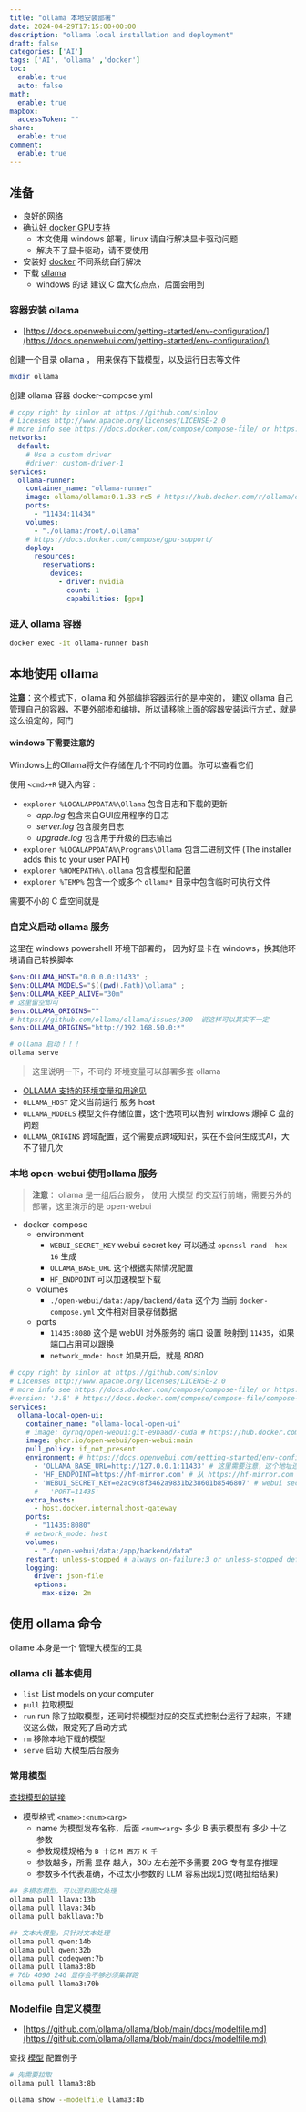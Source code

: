```yaml
---
title: "ollama 本地安装部署"
date: 2024-04-29T17:15:00+00:00
description: "ollama local installation and deployment"
draft: false
categories: ['AI']
tags: ['AI', 'ollama' ,'docker']
toc:
  enable: true
  auto: false
math:
  enable: true
mapbox:
  accessToken: ""
share:
  enable: true
comment:
  enable: true
---
```


## 准备

- 良好的网络
- [确认好 docker GPU支持](https://docs.docker.com/compose/gpu-support/)
	- 本文使用 windows 部署，linux 请自行解决显卡驱动问题
	- 解决不了显卡驱动，请不要使用
- 安装好 [docker](https://docs.docker.com/desktop/) 不同系统自行解决
- 下载 [ollama](https://ollama.com/download)
	- windows 的话 建议 C 盘大亿点点，后面会用到

### 容器安装 ollama

- [https://docs.openwebui.com/getting-started/env-configuration/](https://docs.openwebui.com/getting-started/env-configuration/)

创建一个目录 ollama ， 用来保存下载模型，以及运行日志等文件

```bash
mkdir ollama
```

创建 ollama 容器 docker-compose.yml

```yml
# copy right by sinlov at https://github.com/sinlov
# Licenses http://www.apache.org/licenses/LICENSE-2.0
# more info see https://docs.docker.com/compose/compose-file/ or https://docker.github.io/compose/compose-file/
networks:
  default:
    # Use a custom driver
    #driver: custom-driver-1
services:
  ollama-runner:
    container_name: "ollama-runner"
    image: ollama/ollama:0.1.33-rc5 # https://hub.docker.com/r/ollama/ollama/tags
    ports:
      - "11434:11434"
    volumes:
      - "./ollama:/root/.ollama"
    # https://docs.docker.com/compose/gpu-support/
    deploy:
      resources:
        reservations:
          devices:
            - driver: nvidia
              count: 1
              capabilities: [gpu]
```

### 进入 ollama 容器

```bash
docker exec -it ollama-runner bash
```

## 本地使用 ollama

**注意**：这个模式下，ollama 和 外部编排容器运行的是冲突的， 建议 ollama 自己管理自己的容器，不要外部掺和编排，所以请移除上面的容器安装运行方式，就是这么设定的，阿门

#### windows 下需要注意的

Windows上的Ollama将文件存储在几个不同的位置。你可以查看它们

使用  `<cmd>+R` 键入内容 :
- `explorer %LOCALAPPDATA%\Ollama` 包含日志和下载的更新
    - *app.log* 包含来自GUI应用程序的日志
    - *server.log* 包含服务日志
    - *upgrade.log* 包含用于升级的日志输出
- `explorer %LOCALAPPDATA%\Programs\Ollama` 包含二进制文件 (The installer adds this to your user PATH)
- `explorer %HOMEPATH%\.ollama` 包含模型和配置
- `explorer %TEMP%` 包含一个或多个 `ollama*` 目录中包含临时可执行文件

需要不小的 C 盘空间就是

### 自定义启动 ollama 服务

这里在 windows powershell 环境下部署的， 因为好显卡在 windows，换其他环境请自己转换脚本

```ps1
$env:OLLAMA_HOST="0.0.0.0:11433" ;
$env:OLLAMA_MODELS="$((pwd).Path)\ollama" ;
$env:OLLAMA_KEEP_ALIVE="30m"
# 这里留空即可
$env:OLLAMA_ORIGINS=""
# https://github.com/ollama/ollama/issues/300  说这样可以其实不一定
$env:OLLAMA_ORIGINS="http://192.168.50.0:*"

# ollama 启动！！！
ollama serve
```

> 这里说明一下，不同的 环境变量可以部署多套 ollama

- [OLLAMA 支持的环境变量和用途见](https://github.com/ollama/ollama/blob/main/envconfig/config.go)
- `OLLAMA_HOST` 定义当前运行 服务 host
- `OLLAMA_MODELS` 模型文件存储位置，这个选项可以告别 windows 爆掉 C 盘的问题
- `OLLAMA_ORIGINS` 跨域配置，这个需要点跨域知识，实在不会问生成式AI，大不了错几次

### 本地 open-webui 使用ollama 服务

> **注意**： ollama 是一组后台服务， 使用 大模型 的交互行前端，需要另外的部署，这里演示的是 open-webui

- docker-compose
	- environment
		- `WEBUI_SECRET_KEY` webui secret key 可以通过 `openssl rand -hex 16` 生成
		- `OLLAMA_BASE_URL` 这个根据实际情况配置
		- `HF_ENDPOINT` 可以加速模型下载
	- volumes
		- `./open-webui/data:/app/backend/data` 这个为 当前 `docker-compose.yml` 文件相对目录存储数据
	- ports
		- `11435:8080` 这个是 webUI 对外服务的 端口 设置 映射到 `11435`，如果端口占用可以跟换
		- `network_mode: host` 如果开启，就是 8080

```yml
# copy right by sinlov at https://github.com/sinlov
# Licenses http://www.apache.org/licenses/LICENSE-2.0
# more info see https://docs.docker.com/compose/compose-file/ or https://docker.github.io/compose/compose-file/
#version: '3.8' # https://docs.docker.com/compose/compose-file/compose-versioning/
services:
  ollama-local-open-ui:
    container_name: "ollama-local-open-ui"
    # image: dyrnq/open-webui:git-e9ba8d7-cuda # https://hub.docker.com/r/dyrnq/open-webui/tags
    image: ghcr.io/open-webui/open-webui:main
    pull_policy: if_not_present
    environment: # https://docs.openwebui.com/getting-started/env-configuration/
      - 'OLLAMA_BASE_URL=http://127.0.0.1:11433' # 这里需要注意，这个地址连不上，使用完整 IP address 即可
      - 'HF_ENDPOINT=https://hf-mirror.com' # 从 https://hf-mirror.com 镜像，而不是https://huggfacing.co 官网下载所需的模型
      - 'WEBUI_SECRET_KEY=e2ac9c8f3462a9831b238601b8546807' # webui secret key
      # - 'PORT=11435'
    extra_hosts:
      - host.docker.internal:host-gateway
    ports:
      - "11435:8080"
    # network_mode: host
    volumes:
      - "./open-webui/data:/app/backend/data"
    restart: unless-stopped # always on-failure:3 or unless-stopped default "no"
    logging:
      driver: json-file
      options:
        max-size: 2m
```

## 使用 ollama 命令

ollame 本身是一个 管理大模型的工具

### ollama cli 基本使用

- `list` List models on your computer
- `pull` 拉取模型
- `run`  run 除了拉取模型，还同时将模型对应的交互式控制台运行了起来，不建议这么做，限定死了启动方式
- `rm` 移除本地下载的模型
- `serve` 启动 大模型后台服务

###  常用模型

[查找模型的链接](https://ollama.com/library)

- 模型格式 `<name>:<num><arg>`
	- name 为模型发布名称，后面 `<num><arg>` 多少 B 表示模型有 多少 十亿 参数
	- 参数规模规格为  `B 十亿` `M 百万` `K 千`
	- 参数越多，所需 显存 越大，30b 左右差不多需要 20G 专有显存推理
	- 参数多不代表准确，不过太小参数的 LLM 容易出现幻觉(瞎扯给结果)

```bash
## 多模态模型，可以混和图文处理
ollama pull llava:13b
ollama pull llava:34b
ollama pull bakllava:7b

## 文本大模型，只针对文本处理
ollama pull qwen:14b
ollama pull qwen:32b
ollama pull codeqwen:7b
ollama pull llama3:8b
# 70b 4090 24G 显存会不够必须集群跑
ollama pull llama3:70b
```

### Modelfile 自定义模型

- [https://github.com/ollama/ollama/blob/main/docs/modelfile.md](https://github.com/ollama/ollama/blob/main/docs/modelfile.md)

查找 [模型](https://ollama.com/library) 配置例子

```bash
# 先需要拉取
ollama pull llama3:8b

ollama show --modelfile llama3:8b
```

